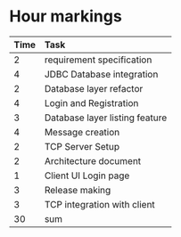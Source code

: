 # Hour markings 

| Time | Task                           |
|:-----|:-------------------------------|
| 2    | requirement specification      |
| 4    | JDBC Database integration      |
| 2    | Database layer refactor        |
| 4    | Login and Registration         |
| 3    | Database layer listing feature |
| 4    | Message creation               |
| 2    | TCP Server Setup               |
| 2    | Architecture document          | 
| 1    | Client UI Login page           |
| 3    | Release making                 |
| 3    | TCP integration with client    |
| 30   | sum                            |
